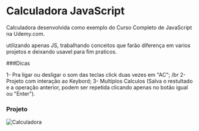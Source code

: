 # Calculadora JavaScript



Calculadora desenvolvida como exemplo do Curso Completo de JavaScript na Udemy.com.

utilizando apenas JS, trabalhando conceitos que farão diferença em varios projetos e deixando usavel para fim praticos. 


###Dicas

1- Pra ligar ou desligar o som das teclas click duas vezes em "AC"; /br
2- Projeto com interação ao Keybord;
3- Multiplos Calculos (Salva o restultado e a operação anterior, podem ser repetida clicando apenas no botão igual ou "Enter").

### Projeto
![Calculadora](https://firebasestorage.googleapis.com/v0/b/hcode-com-br.appspot.com/o/calculadora-hcode.jpg?alt=media&token=5406aa3f-b965-401c-9b4e-654609c78b33)
